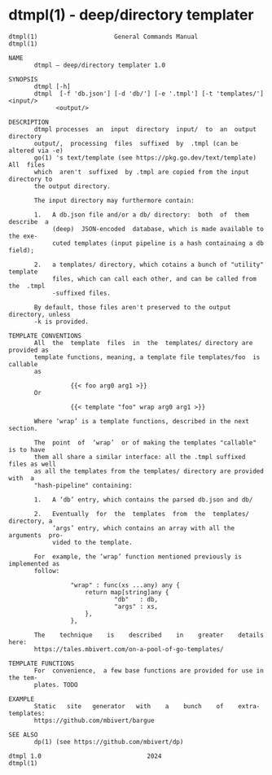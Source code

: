 # dtmpl(1) - deep/directory templater

    dtmpl(1)                     General Commands Manual                   dtmpl(1)
    
    NAME
           dtmpl — deep/directory templater 1.0
    
    SYNOPSIS
           dtmpl [-h]
           dtmpl  [-f 'db.json'] [-d 'db/'] [-e '.tmpl'] [-t 'templates/'] <input/>
                 <output/>
    
    DESCRIPTION
           dtmpl processes  an  input  directory  input/  to  an  output  directory
           output/,  processing  files  suffixed  by  .tmpl (can be altered via -e)
           go(1) 's text/template (see https://pkg.go.dev/text/template) All  files
           which  aren't  suffixed  by .tmpl are copied from the input directory to
           the output directory.
    
           The input directory may furthermore contain:
    
           1.   A db.json file and/or a db/ directory:  both  of  them  describe  a
                (deep)  JSON-encoded  database, which is made available to the exe‐
                cuted templates (input pipeline is a hash containaing a db field);
    
           2.   a templates/ directory, which cotains a bunch of "utility" template
                files, which can call each other, and can be called from the  .tmpl
                -suffixed files.
    
           By default, those files aren't preserved to the output directory, unless
           -k is provided.
    
    TEMPLATE CONVENTIONS
           All  the  template  files  in  the  templates/ directory are provided as
           template functions, meaning, a template file templates/foo  is  callable
           as
    
                     {{< foo arg0 arg1 >}}
           Or
    
                     {{< template "foo" wrap arg0 arg1 >}}
    
           Where ‘wrap’ is a template functions, described in the next section.
    
           The  point  of  ‘wrap’  or of making the templates "callable" is to have
           them all share a similar interface: all the .tmpl suffixed files as well
           as all the templates from the templates/ directory are provided  with  a
           "hash-pipeline" containing:
    
           1.   A ‘db’ entry, which contains the parsed db.json and db/
    
           2.   Eventually  for  the  templates  from  the  templates/ directory, a
                ‘args’ entry, which contains an array with all the  arguments  pro‐
                vided to the template.
    
           For  example, the ‘wrap’ function mentioned previously is implemented as
           follow:
    
                     "wrap" : func(xs ...any) any {
                         return map[string]any {
                                 "db"   : db,
                                 "args" : xs,
                         },
                     },
    
           The    technique    is    described    in    greater    details    here:
           https://tales.mbivert.com/on-a-pool-of-go-templates/
    
    TEMPLATE FUNCTIONS
           For  convenience,  a few base functions are provided for use in the tem‐
           plates. TODO
    
    EXAMPLE
           Static   site   generator   with    a    bunch    of    extra-templates:
           https://github.com/mbivert/bargue
    
    SEE ALSO
           dp(1) (see https://github.com/mbivert/dp)
    
    dtmpl 1.0                             2024                             dtmpl(1)
